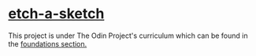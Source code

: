 # [etch-a-sketch](https://centigrams.github.io/etch-a-sketch/)

This project is under The Odin Project's curriculum which can be found in the [foundations section.](https://www.theodinproject.com/paths/foundations/courses/foundations/lessons/etch-a-sketch-project)